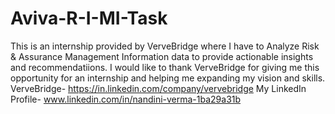 # Aviva-R-I-MI-Task
This is an internship provided by VerveBridge where I have to Analyze Risk & Assurance Management Information data to provide actionable insights and recommendatiions.
 I would like to thank VerveBridge for giving me this opportunity for an internship and helping me expanding my vision and skills. 
 VerveBridge- https://in.linkedin.com/company/vervebridge My LinkedIn Profile- www.linkedin.com/in/nandini-verma-1ba29a31b
